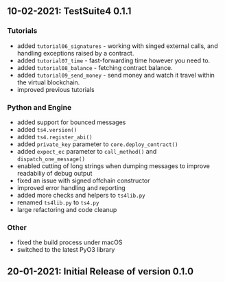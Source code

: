 
## 10-02-2021: TestSuite4 0.1.1

### Tutorials

- added `tutorial06_signatures` - working with singed external calls, 
  and handling exceptions raised by a contract.
- added `tutorial07_time` - fast-forwarding time however you need to.
- added `tutorial08_balance` - fetching contract balance.
- added `tutorial09_send_money` - send money and watch it travel within the virtual blockchain.
- improved previous tutorials

### Python and Engine

- added support for bounced messages
- added `ts4.version()`
- added `ts4.register_abi()`
- added `private_key` parameter to `core.deploy_contract()`
- added `expect_ec` parameter to `call_method()` and `dispatch_one_message()`
- enabled cutting of long strings when dumping messages to improve readabiliy of debug output
- fixed an issue with signed offchain constructor
- improved error handling and reporting
- added more checks and helpers to `ts4lib.py`
- renamed `ts4lib.py` to `ts4.py`
- large refactoring and code cleanup

### Other

- fixed the build process under macOS
- switched to the latest PyO3 library



## 20-01-2021: Initial Release of version 0.1.0
